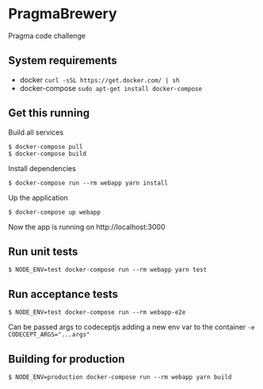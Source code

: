 # PragmaBrewery

Pragma code challenge

## System requirements

  * docker `curl -sSL https://get.docker.com/ | sh`
  * docker-compose `sudo apt-get install docker-compose`

## Get this running

Build all services

    $ docker-compose pull
    $ docker-compose build

Install dependencies

    $ docker-compose run --rm webapp yarn install

Up the application

    $ docker-compose up webapp

Now the app is running on http://localhost:3000

## Run unit tests

    $ NODE_ENV=test docker-compose run --rm webapp yarn test

## Run acceptance tests

    $ NODE_ENV=test docker-compose run --rm webapp-e2e

Can be passed args to codeceptjs adding a new env var to the container `-e CODECEPT_ARGS="...args"`


## Building for production

    $ NODE_ENV=production docker-compose run --rm webapp yarn build
